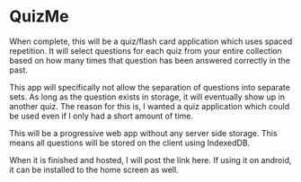 # QuizMe

When complete, this will be a quiz/flash card application which uses spaced repetition.  It will select questions for each quiz from your entire collection based on how many times that question has been answered correctly in the past.  

This app will specifically not allow the separation of questions into separate sets.  As long as the question exists in storage, it will eventually show up in another quiz.  The reason for this is, I wanted a quiz application which could be used even if I only had a short amount of time.

This will be a progressive web app without any server side storage.  This means all questions will be stored on the client using IndexedDB.  

When it is finished and hosted, I will post the link here.  If using it on android, it can be installed to the home screen as well.